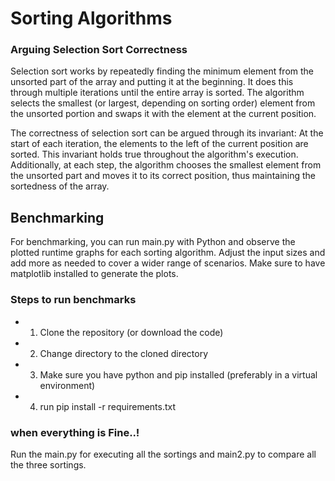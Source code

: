 # Sorting Algorithms
### Arguing Selection Sort Correctness
Selection sort works by repeatedly finding the minimum element from the unsorted part of the array and putting it at the beginning. It does this through multiple iterations until the entire array is sorted. The algorithm selects the smallest (or largest, depending on sorting order) element from the unsorted portion and swaps it with the element at the current position.

The correctness of selection sort can be argued through its invariant: At the start of each iteration, the elements to the left of the current position are sorted. This invariant holds true throughout the algorithm's execution. Additionally, at each step, the algorithm chooses the smallest element from the unsorted part and moves it to its correct position, thus maintaining the sortedness of the array.

## Benchmarking
For benchmarking, you can run main.py with Python and observe the plotted runtime graphs for each sorting algorithm. Adjust the input sizes and add more as needed to cover a wider range of scenarios. Make sure to have matplotlib installed to generate the plots.

### Steps to run benchmarks
* 1. Clone the repository (or download the code)
* 2. Change directory to the cloned directory
* 3. Make sure you have python and pip installed (preferably in a virtual environment)
* 4. run pip install -r requirements.txt
 
### when everything is Fine..!
Run the main.py for executing all the sortings and main2.py to compare all the three sortings.
